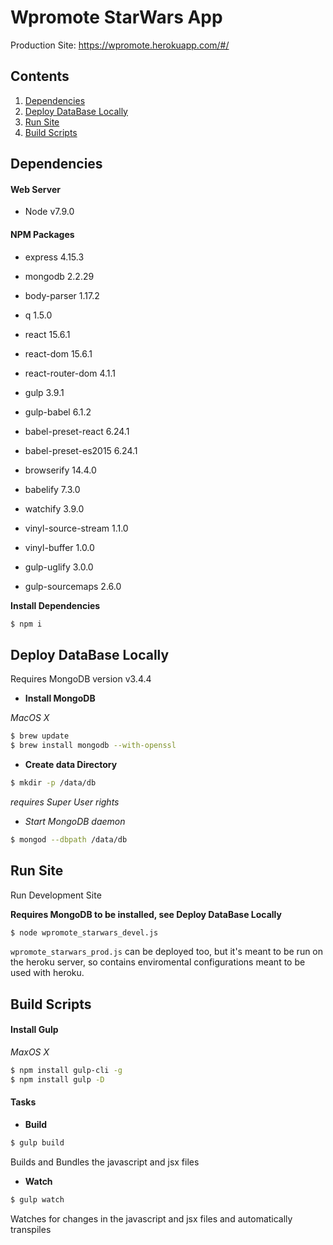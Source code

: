 Wpromote StarWars App
======================
Production Site: https://wpromote.herokuapp.com/#/

## Contents
  1. [Dependencies](#dependencies)
  1. [Deploy DataBase Locally](#deploy-database-locally)
  1. [Run Site](#run-site)
  1. [Build Scripts](#build-Scripts)

## Dependencies
#### Web Server
* Node v7.9.0

#### NPM Packages
* express 4.15.3
* mongodb 2.2.29
* body-parser 1.17.2
* q 1.5.0

* react 15.6.1
* react-dom 15.6.1
* react-router-dom 4.1.1
  
* gulp 3.9.1
* gulp-babel 6.1.2
* babel-preset-react 6.24.1
* babel-preset-es2015 6.24.1

* browserify 14.4.0
* babelify 7.3.0
* watchify 3.9.0
* vinyl-source-stream 1.1.0
* vinyl-buffer 1.0.0
* gulp-uglify 3.0.0
* gulp-sourcemaps 2.6.0

**Install Dependencies**
```bash
$ npm i
```

## Deploy DataBase Locally
Requires MongoDB version v3.4.4

- **Install MongoDB**

_MacOS X_
```bash
$ brew update
$ brew install mongodb --with-openssl
```

- **Create data Directory**
```bash
$ mkdir -p /data/db
```
_requires Super User rights_

- *Start MongoDB daemon*
```bash
$ mongod --dbpath /data/db
```

## Run Site
Run Development Site

**Requires MongoDB to be installed, see Deploy DataBase Locally**
```bash
$ node wpromote_starwars_devel.js
```

`wpromote_starwars_prod.js` can be deployed too, but it's meant to be run
on the heroku server, so contains enviromental configurations meant to
be used with heroku.

## Build Scripts
#### Install Gulp

_MaxOS X_
```bash
$ npm install gulp-cli -g
$ npm install gulp -D
```

#### Tasks
- **Build**
```bash
$ gulp build
```
Builds and Bundles the javascript and jsx files

- **Watch**
```bash
$ gulp watch
```
Watches for changes in the javascript and jsx files and automatically
transpiles






